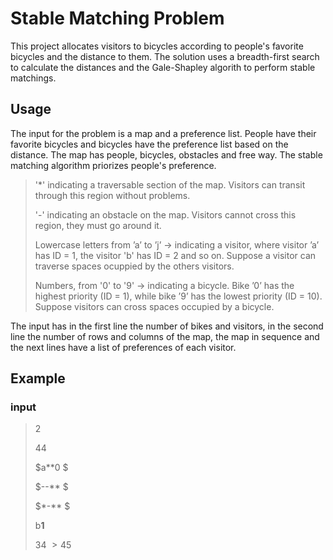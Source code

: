 # Stable Matching Problem
This project allocates visitors to bicycles according to people's favorite bicycles and the distance to them. The solution uses a breadth-first search to calculate the distances and the Gale-Shapley algorith to perform stable matchings.

## Usage
The input for the problem is a map and a preference list. People have their favorite bicycles and bicycles have the preference list based on the distance. The map has people, bicycles, obstacles and free way. The stable matching algorithm priorizes people's preference.

>  '*'    indicating a traversable section of the map. Visitors can transit through this region without problems.
>
>  '-'  indicating an obstacle on the map. Visitors cannot cross this region, they must go around it.
>  
>  Lowercase letters from ’a’ to  ’j’  ->  indicating a visitor, where visitor ’a’ has ID = 1, the visitor 'b' has ID = 2 and so on. Suppose a visitor can traverse spaces ocuppied by the others visitors.
>  
>  Numbers, from '0' to '9'  ->  indicating a bicycle. Bike ’0’ has the highest priority (ID = 1), while bike ’9’ has the lowest priority (ID = 10). Suppose visitors can cross spaces occupied by a bicycle.
  
 The input has in the first line the number of bikes and visitors, in the second line the number of rows and columns of the map, the map in sequence and the next lines have a list of preferences of each visitor.
 
 ## Example
 ### input

>$2$
> 
>$4 4$
> 
>$a**0 $
>
>$--** $
>
>$*-** $
>
>b**1** 
>
>$3 4$ 
> $>4 5$
>
  
